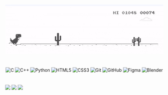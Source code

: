 <div align="center">
<picture>
  <source srcset="darkmode.gif" media="(prefers-color-scheme: dark)">
  <img src="lightmode.gif" alt="Dino GIF">
</picture>

# 
![C](https://img.shields.io/badge/c-%2300599C.svg?style=for-the-badge&logo=c&logoColor=white) ![C++](https://img.shields.io/badge/c++-%2300599C.svg?style=for-the-badge&logo=c%2B%2B&logoColor=white) ![Python](https://img.shields.io/badge/python-3670A0?style=for-the-badge&logo=python&logoColor=ffdd54) ![HTML5](https://img.shields.io/badge/html5-%23E34F26.svg?style=for-the-badge&logo=html5&logoColor=white) ![CSS3](https://img.shields.io/badge/css3-%231572B6.svg?style=for-the-badge&logo=css3&logoColor=white) ![Git](https://img.shields.io/badge/git-%23F05033.svg?style=for-the-badge&logo=git&logoColor=white) ![GitHub](https://img.shields.io/badge/github-%23121011.svg?style=for-the-badge&logo=github&logoColor=white) ![Figma](https://img.shields.io/badge/figma-%23F24E1E.svg?style=for-the-badge&logo=figma&logoColor=white) ![Blender](https://img.shields.io/badge/blender-%23F5792A.svg?style=for-the-badge&logo=blender&logoColor=white)
</div>

# 
![](https://github-readme-stats.vercel.app/api?username=be1ume&theme=dark&hide_border=true&include_all_commits=false&count_private=false) ![](https://nirzak-streak-stats.vercel.app/?user=be1ume&theme=dark&hide_border=true) ![](https://github-readme-stats.vercel.app/api/top-langs/?username=be1ume&theme=dark&hide_border=true&include_all_commits=false&count_private=false&layout=compact)
